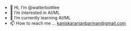 - 👋 Hi, I’m @watterbottlee
- 👀 I’m interested in AI/ML
- 🌱 I’m currently learning AI/ML
- 📫 How to reach me ... kaniskaranjanbarman@gmail.com

<!---
watterbottlee/watterbottlee is a ✨ special ✨ repository because its `README.md` (this file) appears on your GitHub profile.
You can click the Preview link to take a look at your changes.
--->
